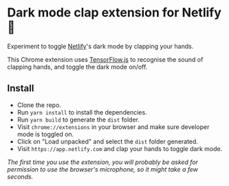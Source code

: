 # Dark mode clap extension for Netlify 👏

Experiment to toggle [Netlify](https://app.netlify.com/)'s dark mode by clapping your hands.

This Chrome extension uses [TensorFlow.js](https://www.tensorflow.org/js) to recognise the sound of clapping hands, and toggle the dark mode on/off.

## Install

- Clone the repo.
- Run `yarn install` to install the dependencies.
- Run `yarn build` to generate the `dist` folder.
- Visit `chrome://extensions` in your browser and make sure developer mode is toggled on.
- Click on "Load unpacked" and select the `dist` folder generated.
- Visit `https://app.netlify.com` and clap your hands to toggle dark mode.

_The first time you use the extension, you will probably be asked for permission to use the browser's microphone, so it might take a few seconds._
